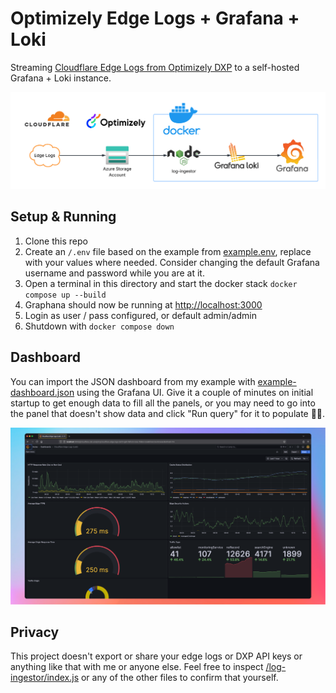 # Optimizely Edge Logs + Grafana + Loki

Streaming [Cloudflare Edge Logs from Optimizely DXP](https://docs.developers.optimizely.com/content-management-system/docs/logging-options#edge-logs-streaming-using-cdn-beta) to a self-hosted Grafana + Loki instance.

![tech stack](https://github.com/jacobpretorius/Opti.Edge.Logs.Grafana/blob/main/images/tech.png)

## Setup & Running

1. Clone this repo
2. Create an `/.env` file based on the example from [example.env](https://github.com/jacobpretorius/Opti.Edge.Logs.Grafana/blob/main/example.env), replace with your values where needed. Consider changing the default Grafana username and password while you are at it.
3. Open a terminal in this directory and start the docker stack `docker compose up --build`
4. Graphana should now be running at [http://localhost:3000](http://localhost:3000)
5. Login as user / pass configured, or default admin/admin
6. Shutdown with `docker compose down`

## Dashboard

You can import the JSON dashboard from my example with [example-dashboard.json](https://github.com/jacobpretorius/Opti.Edge.Logs.Grafana/blob/main/example-dashboard.json) using the Grafana UI. Give it a couple of minutes on initial startup to get enough data to fill all the panels, or you may need to go into the panel that doesn't show data and click "Run query" for it to populate 🤷‍♂️.

![example dashboard](https://github.com/jacobpretorius/Opti.Edge.Logs.Grafana/blob/main/images/example-dashboard.png)

## Privacy

This project doesn't export or share your edge logs or DXP API keys or anything like that with me or anyone else. Feel free to inspect [/log-ingestor/index.js](https://github.com/jacobpretorius/Opti.Edge.Logs.Grafana/blob/main/log-ingestor/index.js) or any of the other files to confirm that yourself.
